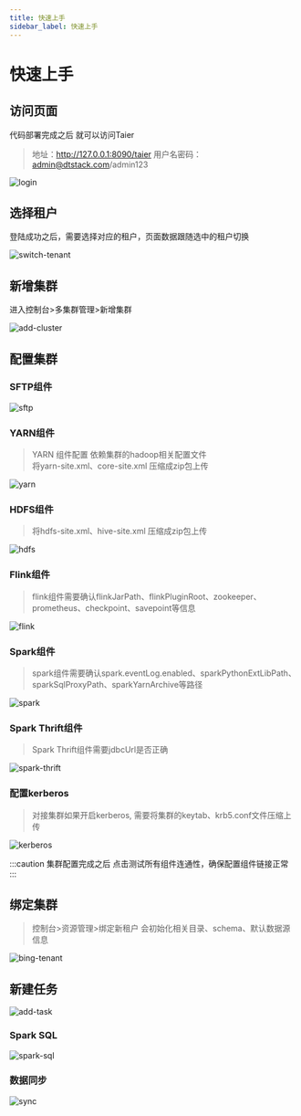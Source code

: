 ```yaml
---
title: 快速上手
sidebar_label: 快速上手
---
```

# 快速上手
## 访问页面
代码部署完成之后 就可以访问Taier
>  地址：http://127.0.0.1:8090/taier 用户名密码：admin@dtstack.com/admin123

![login](/img/readme/login.png)

## 选择租户
登陆成功之后，需要选择对应的租户，页面数据跟随选中的租户切换

![switch-tenant](/img/readme/switch-tenant.png)

## 新增集群
进入控制台>多集群管理>新增集群

![add-cluster](/img/readme/add-cluster.png)

## 配置集群
### SFTP组件

![sftp](/img/readme/sftp.png)

### YARN组件
> YARN 组件配置 依赖集群的hadoop相关配置文件  
> 将yarn-site.xml、core-site.xml 压缩成zip包上传 


![yarn](/img/readme/yarn.png)

### HDFS组件
> 将hdfs-site.xml、hive-site.xml 压缩成zip包上传  

![hdfs](/img/readme/hdfs.png)

### Flink组件
> flink组件需要确认flinkJarPath、flinkPluginRoot、zookeeper、prometheus、checkpoint、savepoint等信息

![flink](/img/readme/flink.png)


### Spark组件
> spark组件需要确认spark.eventLog.enabled、sparkPythonExtLibPath、sparkSqlProxyPath、sparkYarnArchive等路径

![spark](/img/readme/spark.png)

### Spark Thrift组件
> Spark Thrift组件需要jdbcUrl是否正确   

![spark-thrift](/img/readme/spark-thrift.png) 


### 配置kerberos
> 对接集群如果开启kerberos, 需要将集群的keytab、krb5.conf文件压缩上传

![kerberos](/img/readme/kerberos.png)

:::caution
集群配置完成之后 点击测试所有组件连通性，确保配置组件链接正常
:::


## 绑定集群
> 控制台>资源管理>绑定新租户 会初始化相关目录、schema、默认数据源信息  

![bing-tenant](/img/readme/bind-tenant.png)

## 新建任务

![add-task](/img/readme/add-task.png)

### Spark SQL

![spark-sql](/img/readme/spark-sql.png)

### 数据同步

![sync](/img/readme/sync.png)